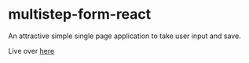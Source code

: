 # multistep-form-react

An attractive simple single page application to take user input and save.

Live over [here](https://abhi12123.github.io/multistep-form-react/)
